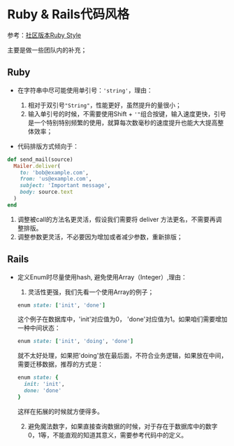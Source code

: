 # Ruby & Rails代码风格

参考：[社区版本Ruby Style](https://github.com/JuanitoFatas/ruby-style-guide/blob/master/README-zhCN.md)

主要是做一些团队内的补充；

## Ruby

* 在字符串中尽可能使用单引号：`'string'`，理由：
  1. 相对于双引号`"String"`，性能更好，虽然提升的量很小；
  2. 输入单引号的时候，不需要使用Shift + `'"`组合按键，输入速度更快，引号是一个特别特别频繁的使用，就算每次数毫秒的速度提升也能大大提高整体效率；

* 代码排版方式倾向于：

```ruby
def send_mail(source)
  Mailer.deliver(
    to: 'bob@example.com',
    from: 'us@example.com',
    subject: 'Important message',
    body: source.text
  )
end
```
  1. 调整被call的方法名更灵活，假设我们需要将 deliver 方法更名，不需要再调整排版。
  2. 调整参数更灵活，不必要因为增加或者减少参数，重新排版；

## Rails
  
* 定义Enum时尽量使用hash, 避免使用Array（Integer）,理由：
  1. 灵活性更强，我们先看一个使用Array的例子；
  ```ruby
  enum state: ['init', 'done']
  ```
  这个例子在数据库中，'init'对应值为0， 'done'对应值为1。如果咱们需要增加一种中间状态：
  ```ruby
  enum state: ['init', 'doing', 'done']
  ```
  就不太好处理，如果把'doing'放在最后面，不符合业务逻辑，如果放在中间，需要迁移数据，推荐的方式是：
  ```ruby
  enum state: {
    init: 'init',
    done: 'done'
  }
  ```
  这样在拓展的时候就方便得多。

  2. 避免魔法数字，如果直接查询数据的时候，对于存在于数据库中的数字0，1等，不能直观的知道其意义，需要参考代码中的定义。